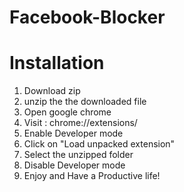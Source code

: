 # Facebook-Blocker

# Installation

1. Download zip
2. unzip the the downloaded file
3. Open google chrome
4. Visit : chrome://extensions/
5. Enable Developer mode
6. Click on "Load unpacked extension"
7. Select the unzipped folder
8. Disable Developer mode
9. Enjoy and Have a Productive life!